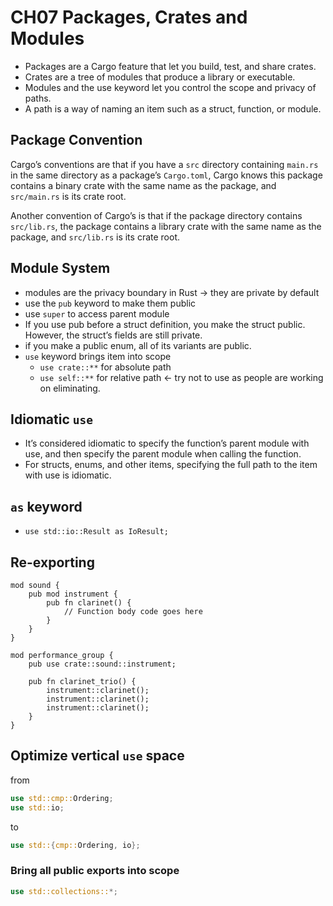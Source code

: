 # CH07 Packages, Crates and Modules

- Packages are a Cargo feature that let you build, test, and share crates.
- Crates are a tree of modules that produce a library or executable.
- Modules and the use keyword let you control the scope and privacy of paths.
- A path is a way of naming an item such as a struct, function, or module.

## Package Convention

Cargo’s conventions are that if you have a `src` directory containing `main.rs` in the same directory as a package’s `Cargo.toml`, Cargo knows this package contains a binary crate with the same name as the package, and `src/main.rs` is its crate root.

Another convention of Cargo’s is that if the package directory contains `src/lib.rs`, the package contains a library crate with the same name as the package, and `src/lib.rs` is its crate root.

## Module System

- modules are the privacy boundary in Rust -> they are private by default
- use the `pub` keyword to make them public
- use `super` to access parent module
- If you use pub before a struct definition, you make the struct public. However, the struct’s fields are still private.
- if you make a public enum, all of its variants are public.
- `use` keyword brings item into scope
  - `use crate::**` for absolute path
  - `use self::**` for relative path <- try not to use as people are working on eliminating.

## Idiomatic `use`

- It’s considered idiomatic to specify the function’s parent module with use, and then specify the parent module when calling the function.
- For structs, enums, and other items, specifying the full path to the item with use is idiomatic.

## `as` keyword

- `use std::io::Result as IoResult;`

## Re-exporting

```
mod sound {
    pub mod instrument {
        pub fn clarinet() {
            // Function body code goes here
        }
    }
}

mod performance_group {
    pub use crate::sound::instrument;

    pub fn clarinet_trio() {
        instrument::clarinet();
        instrument::clarinet();
        instrument::clarinet();
    }
}
```

## Optimize vertical `use` space

from

```rust
use std::cmp::Ordering;
use std::io;
```

to

```rust
use std::{cmp::Ordering, io};
```


### Bring all public exports into scope

```rust
use std::collections::*;
```